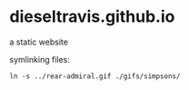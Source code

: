 dieseltravis.github.io
=======================

a static website

symlinking files:
```
ln -s ../rear-admiral.gif ./gifs/simpsons/
```